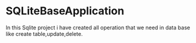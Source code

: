 # SQLiteBaseApplication
In this Sqlite project i have created all operation that we need in data base like create table,update,delete.
